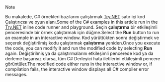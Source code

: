 
> [!NOTE]
> <span data-ttu-id="b3bba-101">Bu makalede, C# örnekleri bazılarını çalıştırmak [Try.NET](https://try.dot.net) satır içi kod Çalıştırıcısı ve oyun alanı.</span><span class="sxs-lookup"><span data-stu-id="b3bba-101">Some of the C# examples in this article run in the [Try.NET](https://try.dot.net) inline code runner and playground.</span></span> <span data-ttu-id="b3bba-102">Seçin **çalıştırma** bir etkileşimli penceresinde bir örnek çalıştırmak için düğme.</span><span class="sxs-lookup"><span data-stu-id="b3bba-102">Select the **Run** button to run an example in an interactive window.</span></span> <span data-ttu-id="b3bba-103">Kod yürüttükten sonra değiştirmek ve seçerek değiştirilmiş kodu çalıştırmak **çalıştırma** yeniden.</span><span class="sxs-lookup"><span data-stu-id="b3bba-103">Once you execute the code, you can modify it and run the modified code by selecting **Run** again.</span></span> <span data-ttu-id="b3bba-104">Değiştirilmiş ya da çalıştırmalarını etkileşimli pencerede kod ya da derleme başarısız olursa, tüm C# Derleyici hata iletilerini etkileşimli pencere görüntüler.</span><span class="sxs-lookup"><span data-stu-id="b3bba-104">The modified code either runs in the interactive window or, if compilation fails, the interactive window displays all C# compiler error messages.</span></span>  
